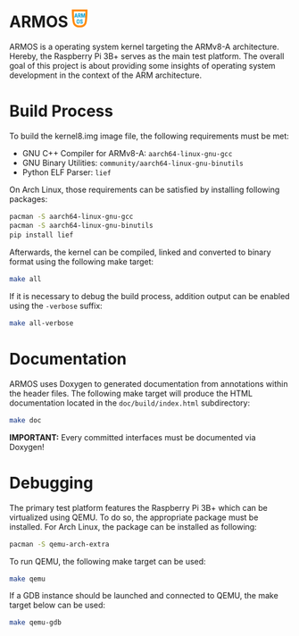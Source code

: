 ARMOS <img src="Other/logo.png" width="28">
=====

ARMOS is a operating system kernel targeting the ARMv8-A architecture. Hereby,
the Raspberry Pi 3B+ serves as the main test platform. The overall goal of this
project is about providing some insights of operating system development in the
context of the ARM architecture.

# Build Process

To build the kernel8.img image file, the following requirements must be met:

- GNU C++ Compiler for ARMv8-A: `aarch64-linux-gnu-gcc`
- GNU Binary Utilities: `community/aarch64-linux-gnu-binutils`
- Python ELF Parser: `lief`

On Arch Linux, those requirements can be satisfied by installing following
packages:

```bash
pacman -S aarch64-linux-gnu-gcc
pacman -S aarch64-linux-gnu-binutils
pip install lief
```

Afterwards, the kernel can be compiled, linked and converted to binary format
using the following make target:

```bash
make all
```

If it is necessary to debug the build process, addition output can be enabled
using the `-verbose` suffix:

```bash
make all-verbose
```

# Documentation

ARMOS uses Doxygen to generated documentation from annotations within the
header files. The following make target will produce the HTML documentation
located in the `doc/build/index.html` subdirectory:

```bash
make doc
```

**IMPORTANT:** Every committed interfaces must be documented via Doxygen!

# Debugging

The primary test platform features the Raspberry Pi 3B+ which can be
virtualized using QEMU. To do so, the appropriate package must be installed.
For Arch Linux, the package can be installed as following:

```bash
pacman -S qemu-arch-extra 
```

To run QEMU, the following make target can be used:

```bash
make qemu
```

If a GDB instance should be launched and connected to QEMU, the make target
below can be used:

```bash
make qemu-gdb
```
